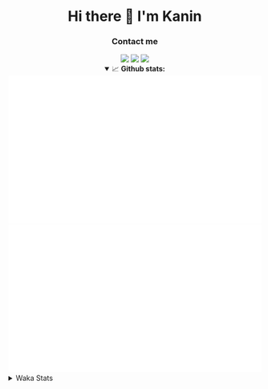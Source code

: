 <div align="center">
 <h1>Hi there 👋 I'm Kanin</h1>
 <h3>Contact me</h3>
 <a href="mailto:im@kanin.dev"><img src="https://img.shields.io/badge/gmail-%23D14836.svg?&style=for-the-badge&logo=gmail&logoColor=white"/></a>
 <a href="https://twitter.com/KaninDev"><img src="https://img.shields.io/badge/twitter-%231DA1F2.svg?&style=for-the-badge&logo=twitter&logoColor=white"/></a>
 <a href="https://www.linkedin.com/in/KaninDev"><img src="https://img.shields.io/badge/linkedin-%230077B5.svg?&style=for-the-badge&logo=linkedin&logoColor=white"/></a>
<details open>
  <summary>📈 <b>Github stats:</b></summary>
  <img src="https://github.com/Kanin/Kanin/blob/master/scripts/GitHubStats/generated/overview.svg"/>
  <img src="https://github.com/Kanin/Kanin/blob/master/scripts/GitHubStats/generated/languages.svg"/>
</details>
</div>

<details>
 <summary>Waka Stats</summary>

<!--START_SECTION:waka-->
![Profile Views](http://img.shields.io/badge/Profile%20Views-1-blue)

![Lines of code](https://img.shields.io/badge/From%20Hello%20World%20I%27ve%20Written-24437%20lines%20of%20code-blue)

**🐱 My Github Data** 

> 🏆 64 Contributions in the Year 2021
 > 
> 📦 18.3 kB Used in Github's Storage 
 > 
> 🚫 Not Opted to Hire
 > 
> 📜 9 Public Repositories 
 > 
> 🔑 4 Private Repositories  
 > 
**I'm an Early 🐤** 

```text
🌞 Morning    80 commits     █████░░░░░░░░░░░░░░░░░░░░   19.75% 
🌆 Daytime    123 commits    ███████░░░░░░░░░░░░░░░░░░   30.37% 
🌃 Evening    97 commits     ██████░░░░░░░░░░░░░░░░░░░   23.95% 
🌙 Night      105 commits    ██████░░░░░░░░░░░░░░░░░░░   25.93%

```
📅 **I'm Most Productive on Monday** 

```text
Monday       88 commits     █████░░░░░░░░░░░░░░░░░░░░   21.73% 
Tuesday      49 commits     ███░░░░░░░░░░░░░░░░░░░░░░   12.1% 
Wednesday    79 commits     █████░░░░░░░░░░░░░░░░░░░░   19.51% 
Thursday     44 commits     ██░░░░░░░░░░░░░░░░░░░░░░░   10.86% 
Friday       43 commits     ██░░░░░░░░░░░░░░░░░░░░░░░   10.62% 
Saturday     38 commits     ██░░░░░░░░░░░░░░░░░░░░░░░   9.38% 
Sunday       64 commits     ████░░░░░░░░░░░░░░░░░░░░░   15.8%

```


📊 **This Week I Spent My Time On** 

```text
⌚︎ Time Zone: America/New_York

💬 Programming Languages: 
Python                   8 hrs 12 mins       ███████████████████░░░░░░   77.81% 
virtualenv               1 hr 31 mins        ███░░░░░░░░░░░░░░░░░░░░░░   14.4% 
Other                    35 mins             █░░░░░░░░░░░░░░░░░░░░░░░░   5.58% 
HTML                     5 mins              ░░░░░░░░░░░░░░░░░░░░░░░░░   0.85% 
YAML                     4 mins              ░░░░░░░░░░░░░░░░░░░░░░░░░   0.69%

🔥 Editors: 
PyCharm                  10 hrs 29 mins      █████████████████████████   99.5% 
IntelliJ                 3 mins              ░░░░░░░░░░░░░░░░░░░░░░░░░   0.5%

🐱‍💻 Projects: 
Naila.py                 9 hrs 28 mins       ██████████████████████░░░   89.91% 
Naila.bot                47 mins             ██░░░░░░░░░░░░░░░░░░░░░░░   7.52% 
CGLS                     13 mins             ░░░░░░░░░░░░░░░░░░░░░░░░░   2.06% 
Kanin                    3 mins              ░░░░░░░░░░░░░░░░░░░░░░░░░   0.5%

💻 Operating System: 
Linux                    10 hrs 32 mins      █████████████████████████   100.0%

```

**I Mostly Code in Python** 

```text
Python                   19 repos            ███████████████████░░░░░░   76.0% 
JavaScript               3 repos             ███░░░░░░░░░░░░░░░░░░░░░░   12.0% 
Kotlin                   1 repo              █░░░░░░░░░░░░░░░░░░░░░░░░   4.0% 
HTML                     1 repo              █░░░░░░░░░░░░░░░░░░░░░░░░   4.0% 
Java                     1 repo              █░░░░░░░░░░░░░░░░░░░░░░░░   4.0%

```


**Timeline**

![Chart not found](https://raw.githubusercontent.com/Kanin/Kanin/master/charts/bar_graph.png) 


<!--END_SECTION:waka-->
</details>

